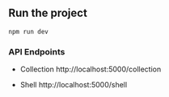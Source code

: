 ## Run the project

```
npm run dev
```

### API Endpoints

- Collection  http://localhost:5000/collection

- Shell http://localhost:5000/shell
